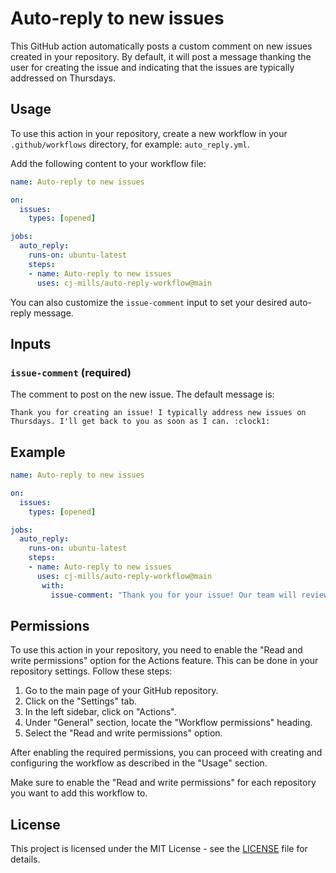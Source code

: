# Auto-reply to new issues

This GitHub action automatically posts a custom comment on new issues created in your repository. By default, it will post a message thanking the user for creating the issue and indicating that the issues are typically addressed on Thursdays.

## Usage

To use this action in your repository, create a new workflow in your `.github/workflows` directory, for example: `auto_reply.yml`.

Add the following content to your workflow file:

```yaml
name: Auto-reply to new issues

on:
  issues:
    types: [opened]

jobs:
  auto_reply:
    runs-on: ubuntu-latest
    steps:
    - name: Auto-reply to new issues
      uses: cj-mills/auto-reply-workflow@main
```



You can also customize the `issue-comment` input to set your desired auto-reply message.



## Inputs

### `issue-comment` (required)

The comment to post on the new issue. The default message is:

```text
Thank you for creating an issue! I typically address new issues on Thursdays. I'll get back to you as soon as I can. :clock1:
```



## Example

```yaml
name: Auto-reply to new issues

on:
  issues:
    types: [opened]

jobs:
  auto_reply:
    runs-on: ubuntu-latest
    steps:
    - name: Auto-reply to new issues
      uses: cj-mills/auto-reply-workflow@main
       with:
         issue-comment: "Thank you for your issue! Our team will review it and get back to you shortly."
```



## Permissions

To use this action in your repository, you need to enable the "Read and write permissions" option for the Actions feature. This can be done in your repository settings. Follow these steps:

1. Go to the main page of your GitHub repository.
2. Click on the "Settings" tab.
3. In the left sidebar, click on "Actions".
4. Under "General" section, locate the "Workflow permissions" heading.
5. Select the "Read and write permissions" option.

After enabling the required permissions, you can proceed with creating and configuring the workflow as described in the "Usage" section.

Make sure to enable the "Read and write permissions" for each repository you want to add this workflow to.





## License

This project is licensed under the MIT License - see the [LICENSE](LICENSE) file for details.

















